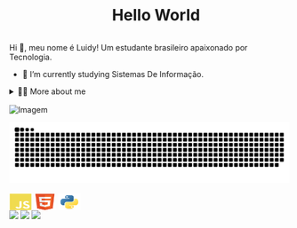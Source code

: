 <div id="user-content-toc">
  <ul align="center">
    <summary><h1 style="display: inline-block">Hello World</h1></summary>
</div>

<!-- Presentation -->
<p>
  Hi 👋, meu nome é Luidy! Um estudante brasileiro apaixonado por Tecnologia.

  - 🌱 I’m currently studying Sistemas De Informação.
</p>

<!-- Dropdown -->
<details>
  <summary>👨‍💻 More about me</summary>

  - 💬 I am 19 years old e atualmente moro no Brasil. estou aprendendo python e javascript, esta sendo uma Experiência meio Dificil, Mas NÃO vou Desistir.
    
 - ⚡ I enjoy reading, as well as watching movies and playing games! I believe that our personal interests contribute to a more refined perception of things and problem-solving. \o/
</details>


<!-- GIF -->
<p align="left">
  <img align="center" src="https://media3.giphy.com/media/v1.Y2lkPTc5MGI3NjExNXJudjI1MHN6MXhnOWw2bG45YmNpdzAzOWxhZmxpYnpwcmxyYzlwYyZlcD12MV9pbnRlcm5hbF9naWZfYnlfaWQmY3Q9Zw/HscDLzkO8EOTmgkhQP/giphy.gif" alt="Imagem">
</p>





<picture>
  <source
    media="(prefers-color-scheme: dark)"
    srcset="https://raw.githubusercontent.com/platane/snk/output/github-contribution-grid-snake-dark.svg"
  />
  <source
    media="(prefers-color-scheme: light)"
    srcset="https://raw.githubusercontent.com/platane/snk/output/github-contribution-grid-snake.svg"
  />
  <img
    alt="github contribution grid snake animation"
    src="https://raw.githubusercontent.com/platane/snk/output/github-contribution-grid-snake.svg"
  />
</picture>



<div style="display: inline_block"><br>
  <img align="center" alt="luidy-Js" height="30" width="40" src="https://raw.githubusercontent.com/devicons/devicon/master/icons/javascript/javascript-plain.svg">
  <img align="center" alt="luidy-HTML" height="30" width="40" src="https://raw.githubusercontent.com/devicons/devicon/master/icons/html5/html5-original.svg">
  <img align="center" alt="luidy-Python" height="30" width="40" src="https://raw.githubusercontent.com/devicons/devicon/master/icons/python/python-original.svg">

</div>


  <div> 
    <a href="https://www.instagram.com/_morgato_?igsh=NGl6OGE5YmlyenRs&utm_source=qr" target="_blank"><img src="https://img.shields.io/badge/-Instagram-%23E4405F?style=for-the-badge&logo=instagram&logoColor=white" target="_blank"></a>
    <a href = "mailto:luidymorgator@gmail.com"><img src="https://img.shields.io/badge/-Gmail-%23333?style=for-the-badge&logo=gmail&logoColor=white" target="_blank"></a>
    <a href="https://www.linkedin.com/in/luidy-morgato-528953355" target="_blank"><img src="https://img.shields.io/badge/-LinkedIn-%230077B5?style=for-the-badge&logo=linkedin&logoColor=white" target="_blank"></a> 
    
  </div>
  
